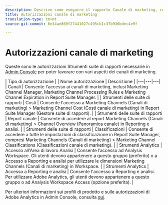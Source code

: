```yaml
---
description: Descrive come eseguire il rapporto Canale di marketing, concedere diritti utente di amministrazione limitati e autorizzazioni del gruppo di utenti per il rapporto.
title: Autorizzazioni canale di marketing
translation-type: tm+mt
source-git-commit: 6e34ae869f27441027c495cb1c37b936bdec4e9f

---
```



# Autorizzazioni canale di marketing

Queste sono le autorizzazioni Strumenti suite di rapporti necessarie in [Admin Console](https://adminconsole.adobe.com/) per poter lavorare con vari aspetti dei canali di marketing.

| Tipo di autorizzazione |  | Nome autorizzazione | Descrizione |
|---|---|---|
| Canali | Consente l&#39;accesso ai canali di marketing, inclusi Marketing Channel Manager, Marketing Channel Processing Rules e Marketing Channel Expiration in Report Suite Manager. |
| Strumenti delle suite di rapporti | Costi | Consente l&#39;accesso a Marketing Channels (Canali di marketing) > Marketing Channel Cost (Costi canale di marketing) in Report Suite Manager (Gestore suite di rapporti). |
| Strumenti delle suite di rapporti | Report canale | Consente di accedere al report Marketing Channels (Canali di marketing) > Channel Overview (Panoramica canale) in Reporting e analisi. |
| Strumenti delle suite di rapporti | Classificazioni | Consente di accedere a tutte le impostazioni di classificazione in Report Suite Manager, compresi Marketing Channels (Canali di marketing) > Marketing Channel Classifications (Classificazioni canale di marketing). |
| Strumenti Analytics | Accesso all&#39;Area di lavoro Analisi | Consente l’accesso ad Analysis Workspace. Gli utenti devono appartenere a questo gruppo (preferito) o a Accesso a Reporting e analisi per utilizzare le dimensioni Marketing Channels (Canali di marketing) in Workspace. |
| Strumenti Analytics | Accesso a Reporting e analisi | Consente l&#39;accesso a Reporting e analisi. Per utilizzare Adobe Analytics, gli utenti devono appartenere a questo gruppo o ad Analysis Workspace Access (opzione preferita). |

Per ulteriori informazioni sui profili di prodotto e sulle autorizzazioni di Adobe Analytics in Admin Console, consulta [qui](https://docs.adobe.com/content/help/en/analytics/admin/admin-console/permissions/product-profile.html).